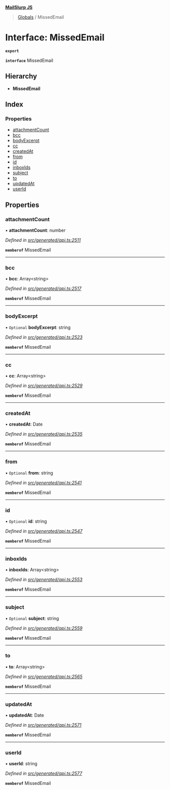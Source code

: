 **[MailSlurp JS](../README.md)**

> [Globals](../README.md) / MissedEmail

# Interface: MissedEmail

**`export`** 

**`interface`** MissedEmail

## Hierarchy

* **MissedEmail**

## Index

### Properties

* [attachmentCount](missedemail.md#attachmentcount)
* [bcc](missedemail.md#bcc)
* [bodyExcerpt](missedemail.md#bodyexcerpt)
* [cc](missedemail.md#cc)
* [createdAt](missedemail.md#createdat)
* [from](missedemail.md#from)
* [id](missedemail.md#id)
* [inboxIds](missedemail.md#inboxids)
* [subject](missedemail.md#subject)
* [to](missedemail.md#to)
* [updatedAt](missedemail.md#updatedat)
* [userId](missedemail.md#userid)

## Properties

### attachmentCount

•  **attachmentCount**: number

*Defined in [src/generated/api.ts:2511](https://github.com/mailslurp/mailslurp-client/blob/aa918cc/src/generated/api.ts#L2511)*

**`memberof`** MissedEmail

___

### bcc

•  **bcc**: Array\<string>

*Defined in [src/generated/api.ts:2517](https://github.com/mailslurp/mailslurp-client/blob/aa918cc/src/generated/api.ts#L2517)*

**`memberof`** MissedEmail

___

### bodyExcerpt

• `Optional` **bodyExcerpt**: string

*Defined in [src/generated/api.ts:2523](https://github.com/mailslurp/mailslurp-client/blob/aa918cc/src/generated/api.ts#L2523)*

**`memberof`** MissedEmail

___

### cc

•  **cc**: Array\<string>

*Defined in [src/generated/api.ts:2529](https://github.com/mailslurp/mailslurp-client/blob/aa918cc/src/generated/api.ts#L2529)*

**`memberof`** MissedEmail

___

### createdAt

•  **createdAt**: Date

*Defined in [src/generated/api.ts:2535](https://github.com/mailslurp/mailslurp-client/blob/aa918cc/src/generated/api.ts#L2535)*

**`memberof`** MissedEmail

___

### from

• `Optional` **from**: string

*Defined in [src/generated/api.ts:2541](https://github.com/mailslurp/mailslurp-client/blob/aa918cc/src/generated/api.ts#L2541)*

**`memberof`** MissedEmail

___

### id

• `Optional` **id**: string

*Defined in [src/generated/api.ts:2547](https://github.com/mailslurp/mailslurp-client/blob/aa918cc/src/generated/api.ts#L2547)*

**`memberof`** MissedEmail

___

### inboxIds

•  **inboxIds**: Array\<string>

*Defined in [src/generated/api.ts:2553](https://github.com/mailslurp/mailslurp-client/blob/aa918cc/src/generated/api.ts#L2553)*

**`memberof`** MissedEmail

___

### subject

• `Optional` **subject**: string

*Defined in [src/generated/api.ts:2559](https://github.com/mailslurp/mailslurp-client/blob/aa918cc/src/generated/api.ts#L2559)*

**`memberof`** MissedEmail

___

### to

•  **to**: Array\<string>

*Defined in [src/generated/api.ts:2565](https://github.com/mailslurp/mailslurp-client/blob/aa918cc/src/generated/api.ts#L2565)*

**`memberof`** MissedEmail

___

### updatedAt

•  **updatedAt**: Date

*Defined in [src/generated/api.ts:2571](https://github.com/mailslurp/mailslurp-client/blob/aa918cc/src/generated/api.ts#L2571)*

**`memberof`** MissedEmail

___

### userId

•  **userId**: string

*Defined in [src/generated/api.ts:2577](https://github.com/mailslurp/mailslurp-client/blob/aa918cc/src/generated/api.ts#L2577)*

**`memberof`** MissedEmail
